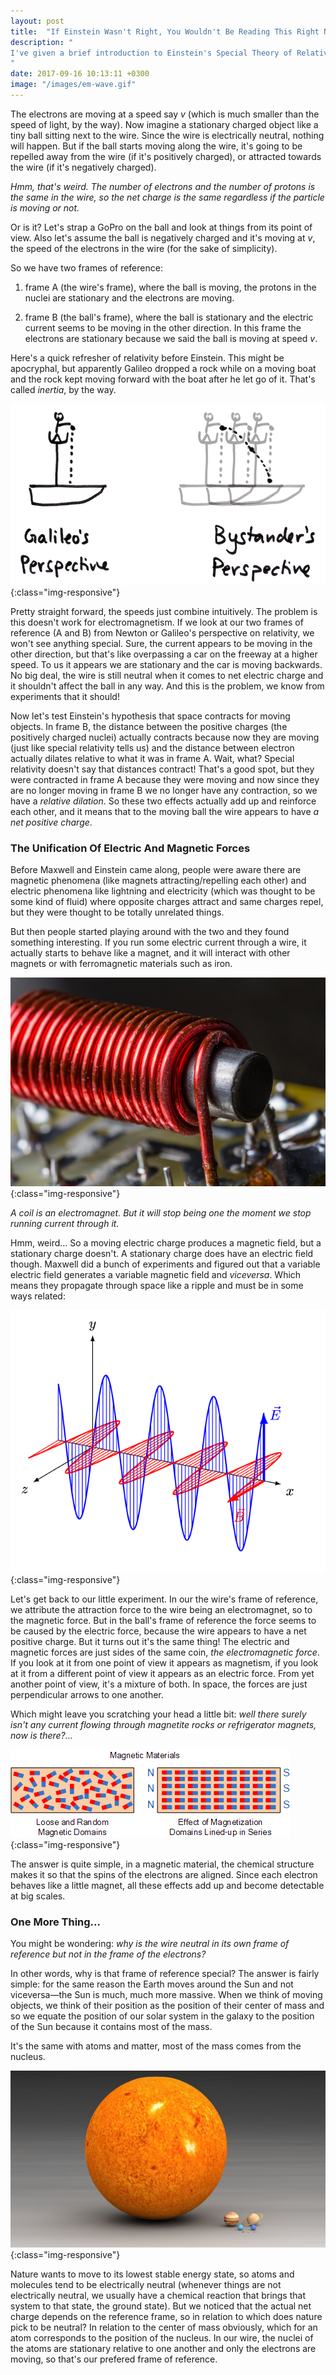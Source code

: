 ```yaml
---
layout: post
title:  "If Einstein Wasn't Right, You Wouldn't Be Reading This Right Now"
description: "
I've given a brief introduction to Einstein's Special Theory of Relativity here and to the concept of Lorentz invariance (the actual technical term is covariance), which is the property of the speed of light to have the same value regardless of the speed of the observer. Yes, it's really weird, but it has to be true.
"
date: 2017-09-16 10:13:11 +0300
image: "/images/em-wave.gif"
---
```

The electrons are moving at a speed say *v* (which is much smaller than the speed of light, by the way). Now imagine a stationary charged object like a tiny ball sitting next to the wire. Since the wire is electrically neutral, nothing will happen. But if the ball starts moving along the wire, it's going to be repelled away from the wire (if it's positively charged), or attracted towards the wire (if it's negatively charged).

*Hmm, that's weird. The number of electrons and the number of protons is the same in the wire, so the net charge is the same regardless if the particle is moving or not.*

Or is it? Let's strap a GoPro on the ball and look at things from its point of view. Also let's assume the ball is negatively charged and it's moving at *v*, the speed of the electrons in the wire (for the sake of simplicity).

So we have two frames of reference:

1. frame A (the wire's frame), where the ball is moving, the protons in the nuclei are stationary and the electrons are moving.

2. frame B (the ball's frame), where the ball is stationary and the electric current seems to be moving in the other direction. In this frame the electrons are stationary because we said the ball is moving at speed *v*.

Here's a quick refresher of relativity before Einstein. This might be apocryphal, but apparently Galileo dropped a rock while on a moving boat and the rock kept moving forward with the boat after he let go of it. That's called *inertia*, by the way.

![galileo](/images/galileo.png){:class="img-responsive"}

Pretty straight forward, the speeds just combine intuitively. The problem is this doesn't work for electromagnetism. If we look at our two frames of reference (A and B) from Newton or Galileo's perspective on relativity, we won't see anything special. Sure, the current appears to be moving in the other direction, but that's like overpassing a car on the freeway at a higher speed. To us it appears we are stationary and the car is moving backwards. No big deal, the wire is still neutral when it comes to net electric charge and it shouldn't affect the ball in any way. And this is the problem, we know from experiments that it should!

Now let's test Einstein's hypothesis that space contracts for moving objects. In frame B, the distance between the positive charges (the positively charged nuclei) actually contracts because now they are moving (just like special relativity tells us) and the distance between electron actually dilates relative to what it was in frame A. Wait, what? Special relativity doesn't say that distances contract! That's a good spot, but they were contracted in frame A because they were moving and now since they are no longer moving in frame B we no longer have any contraction, so we have a *relative dilation*. So these two effects actually add up and reinforce each other, and it means that to the moving ball the wire appears to have *a net positive charge*.

### The Unification Of Electric And Magnetic Forces
Before Maxwell and Einstein came along, people were aware there are magnetic phenomena (like magnets attracting/repelling each other) and electric phenomena like lightning and electricity (which was thought to be some kind of fluid) where opposite charges attract and same charges repel, but they were thought to be totally unrelated things.

But then people started playing around with the two and they found something interesting. If you run some electric current through a wire, it actually starts to behave like a magnet, and it will interact with other magnets or with ferromagnetic materials such as iron.

![image-title-here](/images/electromagnet.jpg){:class="img-responsive"}

*A coil is an electromagnet. But it will stop being one the moment we stop running current through it.*

Hmm, weird... So a moving electric charge produces a magnetic field, but a stationary charge doesn't. A stationary charge does have an electric field though. Maxwell did a bunch of experiments and figured out that a variable electric field generates a variable magnetic field and *viceversa*. Which means they propagate through space like a ripple and must be in some ways related:

![em-wave](/images/em-wave.gif){:class="img-responsive"}

Let's get back to our little experiment. In our the wire's frame of reference, we attribute the attraction force to the wire being an electromagnet, so to the magnetic force. But in the ball's frame of reference the force seems to be caused by the electric force, because the wire appears to have a net positive charge. But it turns out it's the same thing! The electric and magnetic forces are just sides of the same coin, *the electromagnetic force*. If you look at it from one point of view it appears as magnetism, if you look at it from a different point of view it appears as an electric force. From yet another point of view, it's a mixture of both. In space, the forces are just perpendicular arrows to one another.

Which might leave you scratching your head a little bit: *well there surely isn't any current flowing through magnetite rocks or refrigerator magnets, now is there?...*

![mag1](/images/mag1.gif){:class="img-responsive"}

The answer is quite simple, in a magnetic material, the chemical structure makes it so that the spins of the electrons are aligned. Since each electron behaves like a little magnet, all these effects add up and become detectable at big scales.

### One More Thing...
You might be wondering: *why is the wire neutral in its own frame of reference but not in the frame of the electrons?*

In other words, why is that frame of reference special? The answer is fairly simple: for the same reason the Earth moves around the Sun and not viceversa—the Sun is much, much more massive. When we think of moving objects, we think of their position as the position of their center of mass and so we equate the position of our solar system in the galaxy to the position of the Sun because it contains most of the mass.

It's the same with atoms and matter, most of the mass comes from the nucleus.

![solar-system](/images/solar-system.jpg){:class="img-responsive"}

Nature wants to move to its lowest stable energy state, so atoms and molecules tend to be electrically neutral (whenever things are not electrically neutral, we usually have a chemical reaction that brings that system to that state, the ground state). But we noticed that the actual net charge depends on the reference frame, so in relation to which does nature pick to be neutral? In relation to the center of mass obviously, which for an atom corresponds to the position of the nucleus. In our wire, the nuclei of the atoms are stationary relative to one another and only the electrons are moving, so that's our prefered frame of reference.
